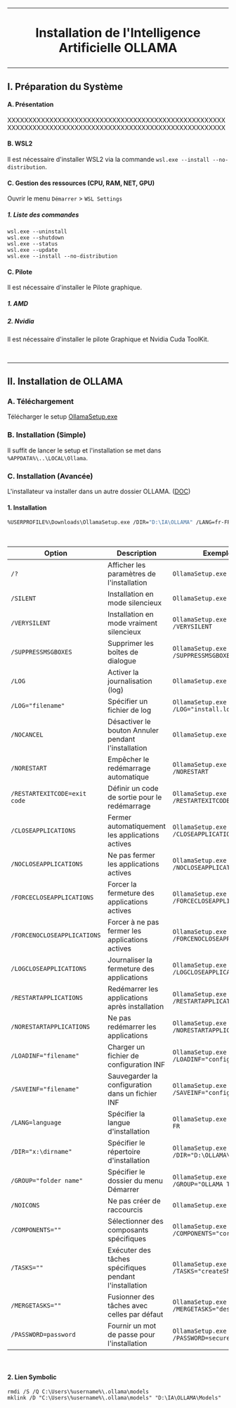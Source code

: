 --------------------------------------------------------------------------------------------------------------------------------------------------------------------------------
# <p align='center'> Installation de l'Intelligence Artificielle OLLAMA</p>
--------------------------------------------------------------------------------------------------------------------------------------------------------------------------------
## I. Préparation du Système
#### A. Présentation
XXXXXXXXXXXXXXXXXXXXXXXXXXXXXXXXXXXXXXXXXXXXXXXXXXXXXXXXXXXXXXXXXXXXXXXXXXXXXXXXXXXXXXXXXXXXXXXXXXXXXXXX

#### B. WSL2
Il est nécessaire d'installer WSL2 via la commande `wsl.exe --install --no-distribution`.

#### C. Gestion des ressources (CPU, RAM, NET, GPU)
Ouvrir le menu `Démarrer` >  `WSL Settings`
##### 1. Liste des commandes
```
wsl.exe --uninstall
wsl.exe --shutdown
wsl.exe --status
wsl.exe --update
wsl.exe --install --no-distribution
```

#### C. Pilote
Il est nécessaire d'installer le Pilote graphique.
##### 1. AMD
##### 2. Nvidia
Il est nécessaire d'installer le pilote Graphique et Nvidia Cuda ToolKit.

<br />

--------------------------------------------------------------------------------------------------------------------------------------------------------------------------------
## II. Installation de OLLAMA
### A. Téléchargement
Télécharger le setup [OllamaSetup.exe](https://ollama.com/download/OllamaSetup.exe)
### B. Installation (Simple)
Il suffit de lancer le setup et l'installation se met dans `%APPDATA%\..\LOCAL\Ollama`.

### C. Installation (Avancée)
L'installateur va installer dans un autre dossier OLLAMA. ([DOC](https://jrsoftware.org/ishelp/index.php?topic=setupcmdline))
#### 1. Installation
```bash
%USERPROFILE%\Downloads\OllamaSetup.exe /DIR="D:\IA\OLLAMA" /LANG=fr-FR /GROUP="OLLAMA Tools" /VERYSILENT /LOG /LOG="D:\IA\OLLAMA\Install.log"
```
<br />

| **Option**                        | **Description**                                        | **Exemple**                                    |
|---------------------------------- | ------------------------------------------------------ | ---------------------------------------------- |
| `/?`                              | Afficher les paramètres de l'installation              | `OllamaSetup.exe /?`                           |
| `/SILENT`                         | Installation en mode silencieux                        | `OllamaSetup.exe /SILENT`                      |
| `/VERYSILENT`                     | Installation en mode vraiment silencieux               | `OllamaSetup.exe /VERYSILENT`                  |
| `/SUPPRESSMSGBOXES`               | Supprimer les boîtes de dialogue                       | `OllamaSetup.exe /SUPPRESSMSGBOXES`            |
| `/LOG`                            | Activer la journalisation (log)                        | `OllamaSetup.exe /LOG`                         |
| `/LOG="filename"`                 | Spécifier un fichier de log                            | `OllamaSetup.exe /LOG="install.log"`           |
| `/NOCANCEL`                       | Désactiver le bouton Annuler pendant l'installation    | `OllamaSetup.exe /NOCANCEL`                    |
| `/NORESTART`                      | Empêcher le redémarrage automatique                    | `OllamaSetup.exe /NORESTART`                   |
| `/RESTARTEXITCODE=exit code`      | Définir un code de sortie pour le redémarrage          | `OllamaSetup.exe /RESTARTEXITCODE=3010`        |
| `/CLOSEAPPLICATIONS`              | Fermer automatiquement les applications actives        | `OllamaSetup.exe /CLOSEAPPLICATIONS`           |
| `/NOCLOSEAPPLICATIONS`            | Ne pas fermer les applications actives                 | `OllamaSetup.exe /NOCLOSEAPPLICATIONS`         |
| `/FORCECLOSEAPPLICATIONS`         | Forcer la fermeture des applications actives           | `OllamaSetup.exe /FORCECLOSEAPPLICATIONS`      |
| `/FORCENOCLOSEAPPLICATIONS`       | Forcer à ne pas fermer les applications actives        | `OllamaSetup.exe /FORCENOCLOSEAPPLICATIONS`    |
| `/LOGCLOSEAPPLICATIONS`           | Journaliser la fermeture des applications              | `OllamaSetup.exe /LOGCLOSEAPPLICATIONS`        |
| `/RESTARTAPPLICATIONS`            | Redémarrer les applications après installation         | `OllamaSetup.exe /RESTARTAPPLICATIONS`         |
| `/NORESTARTAPPLICATIONS`          | Ne pas redémarrer les applications                     | `OllamaSetup.exe /NORESTARTAPPLICATIONS`       |
| `/LOADINF="filename"`             | Charger un fichier de configuration INF                | `OllamaSetup.exe /LOADINF="config.inf"`        |
| `/SAVEINF="filename"`             | Sauvegarder la configuration dans un fichier INF       | `OllamaSetup.exe /SAVEINF="config.inf"`        |
| `/LANG=language`                  | Spécifier la langue d'installation                     | `OllamaSetup.exe /LANG=fr-FR`                  |
| `/DIR="x:\dirname"`               | Spécifier le répertoire d'installation                 | `OllamaSetup.exe /DIR="D:\OLLAMA\"`            |
| `/GROUP="folder name"`            | Spécifier le dossier du menu Démarrer                  | `OllamaSetup.exe /GROUP="OLLAMA Tools"`        |
| `/NOICONS`                        | Ne pas créer de raccourcis                             | `OllamaSetup.exe /NOICONS`                     |
| `/COMPONENTS=""`                  | Sélectionner des composants spécifiques                | `OllamaSetup.exe /COMPONENTS="core,docs"`      |
| `/TASKS=""`                       | Exécuter des tâches spécifiques pendant l'installation | `OllamaSetup.exe /TASKS="createShortcut"`      |
| `/MERGETASKS=""`                  | Fusionner des tâches avec celles par défaut            | `OllamaSetup.exe /MERGETASKS="desktopIcon"`    |
| `/PASSWORD=password`              | Fournir un mot de passe pour l'installation            | `OllamaSetup.exe /PASSWORD=secure1234!`        |


<br />

#### 2. Lien Symbolic
```
rmdi /S /Q C:\Users\%username%\.ollama\models
mklink /D "C:\Users\%username%\.ollama\models" "D:\IA\OLLAMA\Models"
```
